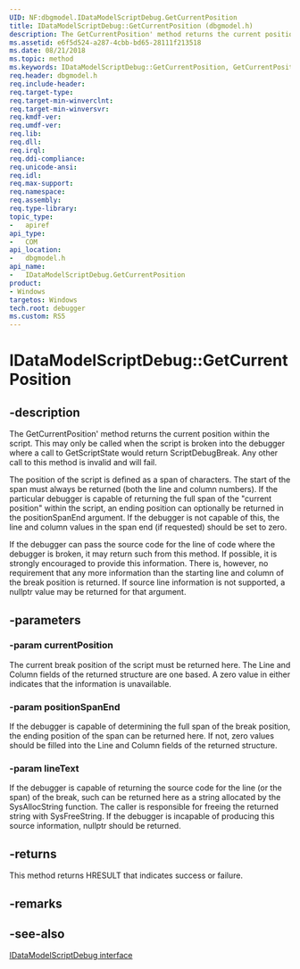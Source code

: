 ```yaml
---
UID: NF:dbgmodel.IDataModelScriptDebug.GetCurrentPosition
title: IDataModelScriptDebug::GetCurrentPosition (dbgmodel.h)
description: The GetCurrentPosition' method returns the current position within the script.
ms.assetid: e6f5d524-a287-4cbb-bd65-28111f213518
ms.date: 08/21/2018
ms.topic: method
ms.keywords: IDataModelScriptDebug::GetCurrentPosition, GetCurrentPosition, IDataModelScriptDebug.GetCurrentPosition, IDataModelScriptDebug::GetCurrentPosition, IDataModelScriptDebug.GetCurrentPosition
req.header: dbgmodel.h
req.include-header:
req.target-type:
req.target-min-winverclnt:
req.target-min-winversvr:
req.kmdf-ver:
req.umdf-ver:
req.lib:
req.dll:
req.irql: 
req.ddi-compliance:
req.unicode-ansi:
req.idl:
req.max-support:
req.namespace:
req.assembly:
req.type-library: 
topic_type: 
-	apiref
api_type: 
-	COM
api_location: 
-	dbgmodel.h
api_name: 
-	IDataModelScriptDebug.GetCurrentPosition
product:
- Windows
targetos: Windows
tech.root: debugger
ms.custom: RS5
---
```


# IDataModelScriptDebug::GetCurrentPosition


## -description

The GetCurrentPosition' method returns the current position within the script. This may only be called when the script is broken into the debugger where a call to GetScriptState would return ScriptDebugBreak. Any other call to this method is invalid and will fail. 

The position of the script is defined as a span of characters. The start of the span must always be returned (both the line and column numbers). If the particular debugger is capable of returning the full span of the "current position" within the script, an ending position can optionally be returned in the positionSpanEnd argument. If the debugger is not capable of this, the line and column values in the span end (if requested) should be set to zero. 

If the debugger can pass the source code for the line of code where the debugger is broken, it may return such from this method. If possible, it is strongly encouraged to provide this information. There is, however, no requirement that any more information than the starting line and column of the break position is returned. If source line information is not supported, a nullptr value may be returned for that argument. 


## -parameters

### -param currentPosition
The current break position of the script must be returned here. The Line and Column fields of the returned structure are one based. A zero value in either indicates that the information is unavailable.

### -param positionSpanEnd
If the debugger is capable of determining the full span of the break position, the ending position of the span can be returned here. If not, zero values should be filled into the Line and Column fields of the returned structure.

### -param lineText
If the debugger is capable of returning the source code for the line (or the span) of the break, such can be returned here as a string allocated by the SysAllocString function. The caller is responsible for freeing the returned string with SysFreeString. If the debugger is incapable of producing this source information, nullptr should be returned.

## -returns
This method returns HRESULT that indicates success or failure.

## -remarks

## -see-also

[IDataModelScriptDebug interface](nn-dbgmodel-idatamodelscriptdebug.md)
